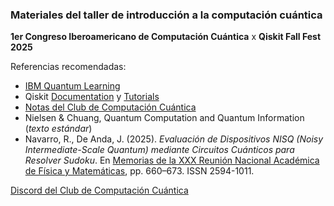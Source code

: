 ### Materiales del taller de introducción a la computación cuántica
**1er Congreso Iberoamericano de Computación Cuántica**
x **Qiskit Fall Fest 2025**

Referencias recomendadas:

- [IBM Quantum Learning](https://quantum.cloud.ibm.com/learning/en)
- Qiskit [Documentation](https://quantum.cloud.ibm.com/docs/en/guides) y [Tutorials](https://quantum.cloud.ibm.com/docs/en/tutorials)
- [Notas del Club de Computación Cuántica](https://clubcomputacioncuantica.github.com/notas)
- Nielsen & Chuang, Quantum Computation and Quantum Information (*texto estándar*)
- Navarro, R., De Anda, J. (2025). *Evaluación de Dispositivos NISQ (Noisy Intermediate-Scale Quantum) mediante Circuitos Cuánticos para Resolver Sudoku*. En [Memorias de la XXX Reunión Nacional Académica de Física y Matemáticas](https://www.esfm.ipn.mx/memorias.html), pp. 660–673. ISSN 2594-1011.

[Discord del Club de Computación Cuántica](https://discord.gg/46GDw6C2Ak)
